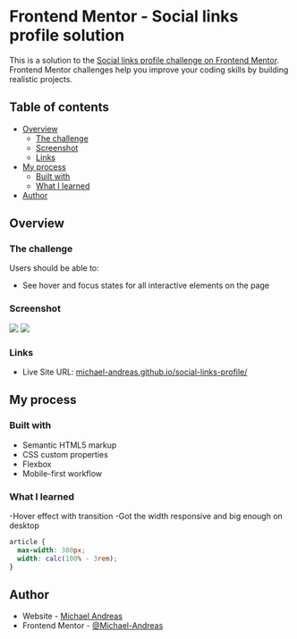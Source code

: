 # Frontend Mentor - Social links profile solution

This is a solution to the [Social links profile challenge on Frontend Mentor](https://www.frontendmentor.io/challenges/social-links-profile-UG32l9m6dQ). Frontend Mentor challenges help you improve your coding skills by building realistic projects.

## Table of contents

- [Overview](#overview)
  - [The challenge](#the-challenge)
  - [Screenshot](#screenshot)
  - [Links](#links)
- [My process](#my-process)
  - [Built with](#built-with)
  - [What I learned](#what-i-learned)
- [Author](#author)

## Overview

### The challenge

Users should be able to:

- See hover and focus states for all interactive elements on the page

### Screenshot

![](./assets/screenshot%20mobile.png)
![](./assets/screenshot%20desktop.png)

### Links

- Live Site URL: [michael-andreas.github.io/social-links-profile/](https://michael-andreas.github.io/social-links-profile/)

## My process

### Built with

- Semantic HTML5 markup
- CSS custom properties
- Flexbox
- Mobile-first workflow

### What I learned

-Hover effect with transition
-Got the width responsive and big enough on desktop

```css
article {
  max-width: 380px;
  width: calc(100% - 3rem);
}
```

## Author

- Website - [Michael Andreas](https://www.michaelandreas.de)
- Frontend Mentor - [@Michael-Andreas](https://www.frontendmentor.io/profile/Michael-Andreas)
